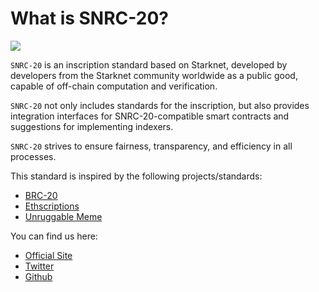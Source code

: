# What is SNRC-20?

![](https://images2.imgbox.com/65/6f/s2fphZpp_o.png)

`SNRC-20` is an inscription standard based on Starknet, developed by developers from the Starknet community worldwide as a public good, capable of off-chain computation and verification.

`SNRC-20` not only includes standards for the inscription, but also provides integration interfaces for SNRC-20-compatible smart contracts and suggestions for implementing indexers. 

`SNRC-20` strives to ensure fairness, transparency, and efficiency in all processes.

This standard is inspired by the following projects/standards:
- [BRC-20](https://domo-2.gitbook.io/brc-20-experiment/)
- [Ethscriptions](https://docs.ethscriptions.com/overview/introducing-ethscriptions)
- [Unruggable Meme](https://github.com/keep-starknet-strange/unruggable.meme)

You can find us here:
- [Official Site]()
- [Twitter](https://twitter.com/snrc20_io)
- [Github](https://github.com/orgs/snrc20/)